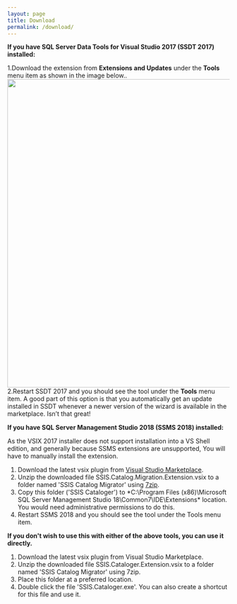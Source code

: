 ```yaml
---
layout: page
title: Download
permalink: /download/
---
```


**If you have SQL Server Data Tools for Visual Studio 2017 (SSDT 2017) installed:**

1.Download the extension from **Extensions and Updates** under the **Tools** menu item as shown in the image below..
<img src="../media/VSMarketPlaceDownload.png" width="700"> 
2.Restart SSDT 2017 and you should see the tool under the **Tools** menu item.
A good part of this option is that you automatically get an update installed in SSDT whenever a newer version of the wizard is available in the marketplace. Isn’t that great!

**If you have SQL Server Management Studio 2018 (SSMS 2018) installed:**

As the VSIX 2017 installer does not support installation into a VS Shell edition, and generally because SSMS extensions are unsupported, You will have to manually install the extension.
1. Download the latest vsix plugin from [Visual Studio Marketplace](https://marketplace.visualstudio.com/items?itemName=AzureOps.ssiscataloger). 
2. Unzip the downloaded file SSIS.Catalog.Migration.Extension.vsix to a folder named 'SSIS Catalog Migrator' using [7zip](https://www.7-zip.org/download.html).
3. Copy this folder ('SSIS Cataloger') to *C:\Program Files (x86)\Microsoft SQL Server Management Studio 18\Common7\IDE\Extensions\* location. You would need administrative permissions to do this.
4. Restart SSMS 2018 and you should see the tool under the Tools menu item.

**If you don't wish to use this with either of the above tools, you can use it directly.**

1. Download the latest vsix plugin from Visual Studio Marketplace.
2. Unzip the downloaded file SSIS.Cataloger.Extension.vsix to a folder named 'SSIS Catalog Migrator' using 7zip.
3. Place this folder at a preferred location.
4. Double click the file 'SSIS.Cataloger.exe'. You can also create a shortcut for this file and use it.


